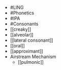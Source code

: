 - #LING
- #Phonetics
- #IPA
- #Consonants
- [[creaky]]
- [[alveolar]]
- [[lateral consonant]]
- [[oral]]
- [[approximant]]
- Airstream Mechanism
	- [[pulmonic]]